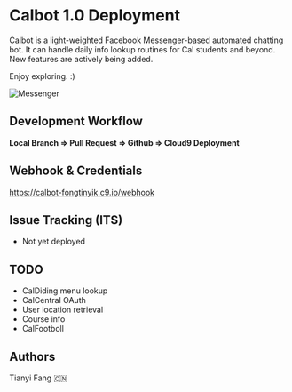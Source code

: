 # Calbot 1.0 Deployment
Calbot is a light-weighted Facebook Messenger-based automated chatting bot. It can handle daily info lookup routines for Cal students and beyond. New features are actively being added.

Enjoy exploring. :)

![Messenger](https://pmcvariety.files.wordpress.com/2015/08/facebook-messenger-logo.jpg)


## Development Workflow
**Local Branch => Pull Request => Github => Cloud9 Deployment**


## Webhook & Credentials
https://calbot-fongtinyik.c9.io/webhook


## Issue Tracking (ITS)
* Not yet deployed


## TODO
* CalDiding menu lookup
* CalCentral OAuth
* User location retrieval
* Course info
* CalFootboll


## Authors
Tianyi Fang 🇨🇳



